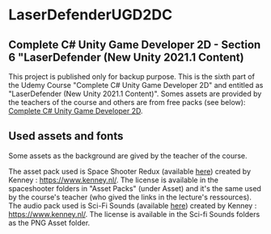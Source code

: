 # LaserDefenderUGD2DC
 
## Complete C# Unity Game Developer 2D - Section 6 "LaserDefender (New Unity 2021.1 Content)
This project is published only for backup purpose. This is the sixth part of the Udemy Course "Complete C# Unity Game Developer 2D" and entitled as "LaserDefender (New Unity 2021.1 Content)". Somes assets are provided by the teachers of the course and others are from free packs (see below): [Complete C# Unity Game Developer 2D](https://udemy.com/course/unitycourse/).

## Used assets and fonts
Some assets as the background are gived by the teacher of the course.

The asset pack used is Space Shooter Redux (available [here](https://www.kenney.nl/assets/space-shooter-redux)) created by Kenney : https://www.kenney.nl/. The license is available in the spaceshooter folders in "Asset Packs" (under Asset) and it's the same used by the course's teacher (who gived the links in the lecture's ressources).
The audio pack used is Sci-Fi Sounds (available [here](https://www.kenney.nl/assets/sci-fi-sounds)) created by Kenney : https://www.kenney.nl/. The license is available in the Sci-fi Sounds folders as the PNG Asset folder.

